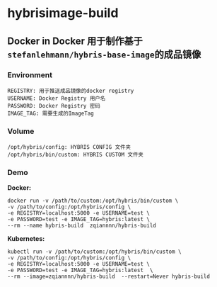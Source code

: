 # hybrisimage-build
## Docker in Docker 用于制作基于 `stefanlehmann/hybris-base-image`的成品镜像

### Environment
```
REGISTRY: 用于推送成品镜像的docker registry
USERNAME: Docker Registry 用户名
PASSWORD: Docker Registry 密码
IMAGE_TAG: 需要生成的ImageTag
```

### Volume
```
/opt/hybris/config: HYBRIS CONFIG 文件夹
/opt/hybris/bin/custom: HYBRIS CUSTOM 文件夹
```

### Demo
**Docker:**
```
docker run -v /path/to/custom:/opt/hybris/bin/custom \
-v /path/to/config:/opt/hybris/config \
-e REGISTRY=localhost:5000 -e USERNAME=test \
-e PASSWORD=test -e IMAGE_TAG=hybris:latest \
--rm --name hybris-build  zqiannnn/hybris-build 
```
**Kubernetes:**
```
kubectl run -v /path/to/custom:/opt/hybris/bin/custom \
-v /path/to/config:/opt/hybris/config \
-e REGISTRY=localhost:5000 -e USERNAME=test \
-e PASSWORD=test -e IMAGE_TAG=hybris:latest  \
--rm --image=zqiannnn/hybris-build  --restart=Never hybris-build 
```
